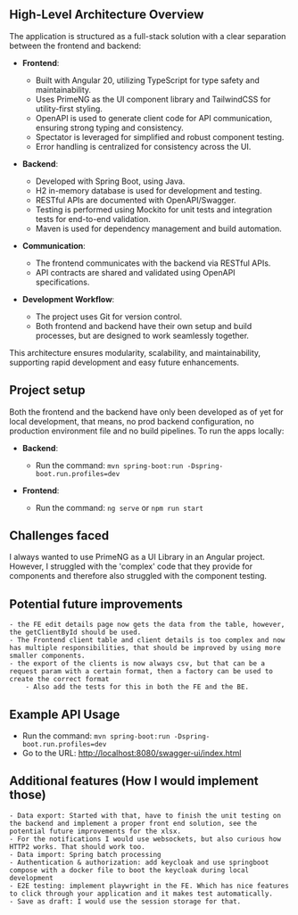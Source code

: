 ## High-Level Architecture Overview

The application is structured as a full-stack solution with a clear separation between the frontend and backend:

- **Frontend**:
    - Built with Angular 20, utilizing TypeScript for type safety and maintainability.
    - Uses PrimeNG as the UI component library and TailwindCSS for utility-first styling.
    - OpenAPI is used to generate client code for API communication, ensuring strong typing and consistency.
    - Spectator is leveraged for simplified and robust component testing.
    - Error handling is centralized for consistency across the UI.

- **Backend**:
    - Developed with Spring Boot, using Java.
    - H2 in-memory database is used for development and testing.
    - RESTful APIs are documented with OpenAPI/Swagger.
    - Testing is performed using Mockito for unit tests and integration tests for end-to-end validation.
    - Maven is used for dependency management and build automation.

- **Communication**:
    - The frontend communicates with the backend via RESTful APIs.
    - API contracts are shared and validated using OpenAPI specifications.

- **Development Workflow**:
    - The project uses Git for version control.
    - Both frontend and backend have their own setup and build processes, but are designed to work seamlessly together.

This architecture ensures modularity, scalability, and maintainability, supporting rapid development and easy future enhancements.

## Project setup
Both the frontend and the backend have only been developed as of yet for local development, that means, no prod backend configuration, no 
production environment file and no build pipelines. To run the apps locally:
- **Backend**:
    - Run the command: `mvn spring-boot:run -Dspring-boot.run.profiles=dev`

- **Frontend**:
    - Run the command: `ng serve` or `npm run start`

## Challenges faced
I always wanted to use PrimeNG as a UI Library in an Angular project. However, I struggled with the 'complex' code that they provide for components and therefore also struggled with the component testing.

## Potential future improvements
    - the FE edit details page now gets the data from the table, however, the getClientById should be used.
    - The Frontend client table and client details is too complex and now has multiple responsibilities, that should be improved by using more smaller components.
    - the export of the clients is now always csv, but that can be a request param with a certain format, then a factory can be used to create the correct format
        - Also add the tests for this in both the FE and the BE.

## Example API Usage
- Run the command: `mvn spring-boot:run -Dspring-boot.run.profiles=dev`
- Go to the URL: [http://localhost:8080/swagger-ui/index.html](http://localhost:8080/swagger-ui/index.html)

## Additional features (How I would implement those)
    - Data export: Started with that, have to finish the unit testing on the backend and implement a proper front end solution, see the potential future improvements for the xlsx.
	- For the notifications I would use websockets, but also curious how HTTP2 works. That should work too.
    - Data import: Spring batch processing
    - Authentication & authorization: add keycloak and use springboot compose with a docker file to boot the keycloak during local development
    - E2E testing: implement playwright in the FE. Which has nice features to click through your application and it makes test automatically.
    - Save as draft: I would use the session storage for that.
